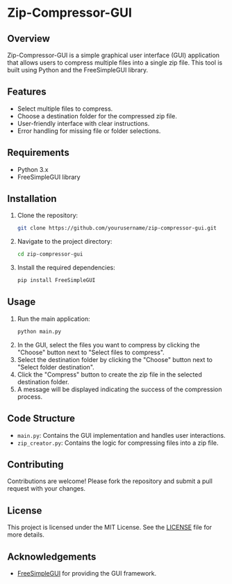 # Zip-Compressor-GUI

## Overview
Zip-Compressor-GUI is a simple graphical user interface (GUI) application that allows users to compress multiple files into a single zip file. This tool is built using Python and the FreeSimpleGUI library.

## Features
- Select multiple files to compress.
- Choose a destination folder for the compressed zip file.
- User-friendly interface with clear instructions.
- Error handling for missing file or folder selections.

## Requirements
- Python 3.x
- FreeSimpleGUI library

## Installation
1. Clone the repository:
    ```sh
    git clone https://github.com/yourusername/zip-compressor-gui.git
    ```
2. Navigate to the project directory:
    ```sh
    cd zip-compressor-gui
    ```
3. Install the required dependencies:
    ```sh
    pip install FreeSimpleGUI
    ```

## Usage
1. Run the main application:
    ```sh
    python main.py
    ```
2. In the GUI, select the files you want to compress by clicking the "Choose" button next to "Select files to compress".
3. Select the destination folder by clicking the "Choose" button next to "Select folder destination".
4. Click the "Compress" button to create the zip file in the selected destination folder.
5. A message will be displayed indicating the success of the compression process.

## Code Structure
- `main.py`: Contains the GUI implementation and handles user interactions.
- `zip_creator.py`: Contains the logic for compressing files into a zip file.

## Contributing
Contributions are welcome! Please fork the repository and submit a pull request with your changes.

## License
This project is licensed under the MIT License. See the [LICENSE](LICENSE) file for more details.

## Acknowledgements
- [FreeSimpleGUI](https://pypi.org/project/FreeSimpleGUI/) for providing the GUI framework.
